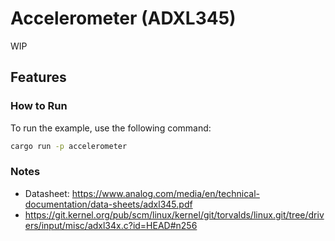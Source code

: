 # Accelerometer (ADXL345)

WIP

## Features

### How to Run

To run the example, use the following command:

```bash
cargo run -p accelerometer
```

### Notes

- Datasheet: https://www.analog.com/media/en/technical-documentation/data-sheets/adxl345.pdf
- https://git.kernel.org/pub/scm/linux/kernel/git/torvalds/linux.git/tree/drivers/input/misc/adxl34x.c?id=HEAD#n256
